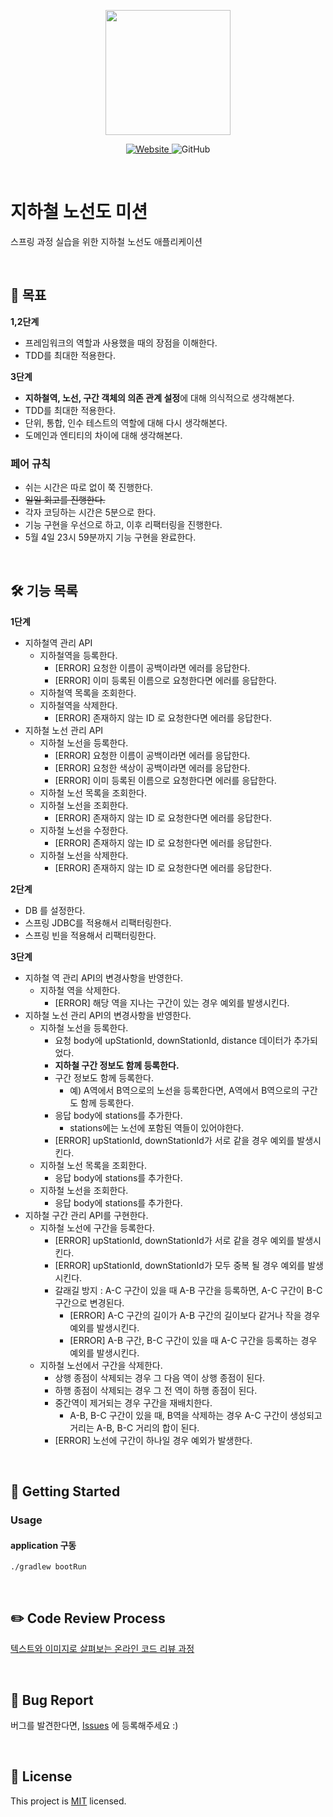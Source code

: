 <p align="center">
    <img width="200px;" src="https://raw.githubusercontent.com/woowacourse/atdd-subway-admin-frontend/master/images/main_logo.png"/>
</p>
<p align="center">
  <a href="https://techcourse.woowahan.com/c/Dr6fhku7" alt="woowacourse subway">
    <img alt="Website" src="https://img.shields.io/website?url=https%3A%2F%2Fedu.nextstep.camp%2Fc%2FR89PYi5H">
  </a>
  <img alt="GitHub" src="https://img.shields.io/github/license/woowacourse/atdd-subway-map">
</p>

<br>

# 지하철 노선도 미션

스프링 과정 실습을 위한 지하철 노선도 애플리케이션

<br>

## 📍 목표

**1,2단계**

- 프레임워크의 역할과 사용했을 때의 장점을 이해한다.
- TDD를 최대한 적용한다.

**3단계**

- **지하철역, 노선, 구간 객체의 의존 관계 설정**에 대해 의식적으로 생각해본다.
- TDD를 최대한 적용한다.
- 단위, 통합, 인수 테스트의 역할에 대해 다시 생각해본다.
- 도메인과 엔티티의 차이에 대해 생각해본다.

### 페어 규칙

- 쉬는 시간은 따로 없이 쭉 진행한다.
- ~~일일 회고를 진행한다.~~
- 각자 코딩하는 시간은 5분으로 한다.
- 기능 구현을 우선으로 하고, 이후 리팩터링을 진행한다.
- 5월 4일 23시 59분까지 기능 구현을 완료한다.

<br>

## 🛠 기능 목록

**1단계**

- 지하철역 관리 API
    - 지하철역을 등록한다.
        - [ERROR] 요청한 이름이 공백이라면 에러를 응답한다.
        - [ERROR] 이미 등록된 이름으로 요청한다면 에러를 응답한다.
    - 지하철역 목록을 조회한다.
    - 지하철역을 삭제한다.
        - [ERROR] 존재하지 않는 ID 로 요청한다면 에러를 응답한다.
- 지하철 노선 관리 API
    - 지하철 노선을 등록한다.
        - [ERROR] 요청한 이름이 공백이라면 에러를 응답한다.
        - [ERROR] 요청한 색상이 공백이라면 에러를 응답한다.
        - [ERROR] 이미 등록된 이름으로 요청한다면 에러를 응답한다.
    - 지하철 노선 목록을 조회한다.
    - 지하철 노선을 조회한다.
        - [ERROR] 존재하지 않는 ID 로 요청한다면 에러를 응답한다.
    - 지하철 노선을 수정한다.
        - [ERROR] 존재하지 않는 ID 로 요청한다면 에러를 응답한다.
    - 지하철 노선을 삭제한다.
        - [ERROR] 존재하지 않는 ID 로 요청한다면 에러를 응답한다.

**2단계**

- DB 를 설정한다.
- 스프링 JDBC를 적용해서 리팩터링한다.
- 스프링 빈을 적용해서 리팩터링한다.

**3단계**

- 지하철 역 관리 API의 변경사항을 반영한다. 
  - 지하철 역을 삭제한다.
    - [ERROR] 해당 역을 지나는 구간이 있는 경우 예외를 발생시킨다.
- 지하철 노선 관리 API의 변경사항을 반영한다.
    - 지하철 노선을 등록한다.
        - 요청 body에 upStationId, downStationId, distance 데이터가 추가되었다.
        - **지하철 구간 정보도 함께 등록한다.**
        - 구간 정보도 함께 등록한다. 
          - 예) A역에서 B역으로의 노선을 등록한다면, A역에서 B역으로의 구간도 함께 등록한다. 
        - 응답 body에 stations를 추가한다.
          - stations에는 노선에 포함된 역들이 있어야한다. 
        - [ERROR] upStationId, downStationId가 서로 같을 경우 예외를 발생시킨다.
    - 지하철 노선 목록을 조회한다.
      - 응답 body에 stations를 추가한다.
    - 지하철 노선을 조회한다.
        - 응답 body에 stations를 추가한다.
- 지하철 구간 관리 API를 구현한다.
    - 지하철 노선에 구간을 등록한다.
      - [ERROR] upStationId, downStationId가 서로 같을 경우 예외를 발생시킨다. 
      - [ERROR] upStationId, downStationId가 모두 중복 될 경우 예외를 발생시킨다. 
      - 갈래길 방지 : A-C 구간이 있을 때 A-B 구간을 등록하면, A-C 구간이 B-C 구간으로 변경된다.
        - [ERROR] A-C 구간의 길이가 A-B 구간의 길이보다 같거나 작을 경우 예외를 발생시킨다.
        - [ERROR] A-B 구간, B-C 구간이 있을 때 A-C 구간을 등록하는 경우 예외를 발생시킨다. 
    - 지하철 노선에서 구간을 삭제한다.
      - 상행 종점이 삭제되는 경우 그 다음 역이 상행 종점이 된다. 
      - 하행 종점이 삭제되는 경우 그 전 역이 하행 종점이 된다.
      - 중간역이 제거되는 경우 구간을 재배치한다. 
        - A-B, B-C 구간이 있을 때, B역을 삭제하는 경우 A-C 구간이 생성되고 거리는 A-B, B-C 거리의 합이 된다. 
      - [ERROR] 노선에 구간이 하나일 경우 예외가 발생한다. 

<br>

## 🚀 Getting Started

### Usage

#### application 구동

```
./gradlew bootRun
```

<br>

## ✏️ Code Review Process

[텍스트와 이미지로 살펴보는 온라인 코드 리뷰 과정](https://github.com/next-step/nextstep-docs/tree/master/codereview)

<br>

## 🐞 Bug Report

버그를 발견한다면, [Issues](https://github.com/woowacourse/atdd-subway-map/issues) 에 등록해주세요 :)

<br>

## 📝 License

This project is [MIT](https://github.com/woowacourse/atdd-subway-map/blob/master/LICENSE) licensed.
